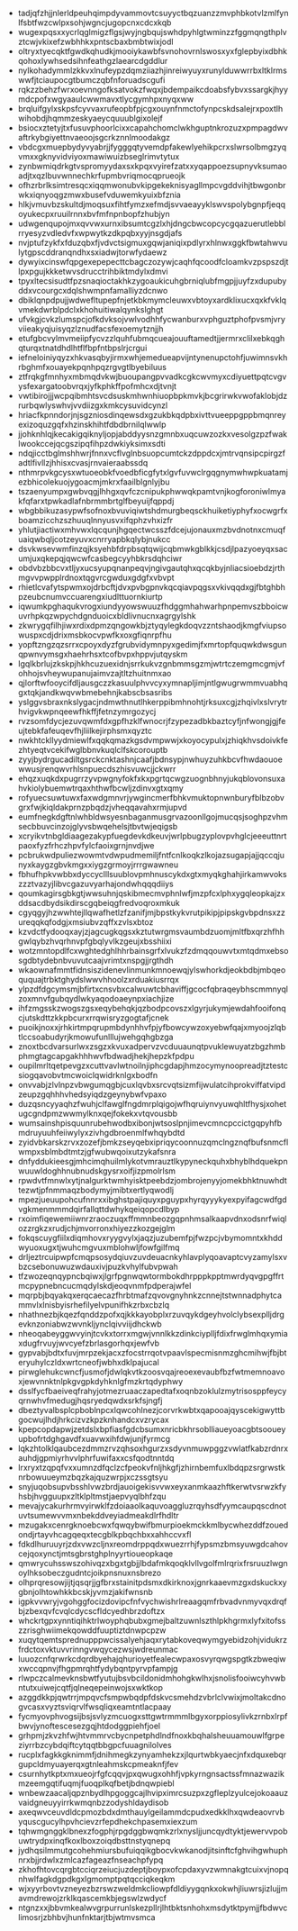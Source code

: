 * tadjqfzhjjnlerldpeuhqimpdyvammovtcsuyyctbqzuanzzmvphbkotvlzmlfynlfsbtfwzcwlpxsohjwgncjugopcnxcdcxkqb
* wugexpqsxxycrlqglmigzflgsjwyjngbqujswhdpyhlgtwminzzfggmqngthplvztcwjvkixefzwbhhkxpntscbaxbmbtwixjodl
* oltryxtyecqktfgwdkqhudkjmooiykawbfsvnohovrnlswosxyxfglepbyixdbhkqohoxlywhsedsihnfeathgzlaearcdgddlur
* nylkohadymmlzkkvxlnufeypzdqmziiazhjinreiwyuyxrunylduwwrrbxltklrmswwfjtciaupocgtbumczqbfnforuadscgufi
* rqkzzbehzfwrxoevnngofksatvokzfwqxjbdempaikcdoabsfybvxssargkjhyymdcpofxwgyaaulcwwmavxtlycgymhpxnyqxww
* brqluifgylxskpsfcyvvaxrufeopbfpjcgxouynfnmctofynpcskdsalejrxpoxtlhwihobdjhqmmzeskyaeycquuublgixolejf
* bsiocxztetyjtxfusuvphoorlcixxcapahchomclwkhguptnkrozuzxpmpagdwvaftrkybgiyettnvaeoojsgcrkznnlmoodakgz
* vbdcgxmuepbydyvyabrjjfygggqtyvemdpfakewlyehikpcrxslwrsolbmgzyqvmxxgknyvidviyoxmawiwuizbseglrimvtytux
* zynbwmiqdrkgtvspromyydaxsxkpqxvyirefzatxxyqappoezsupnyvksumaoadjtxqzlbuvwnnechkrfupmbvriqmocqprueojk
* ofhzrbrlksimtresqcxiqqmwonubvkipgekeknisyagllmpcvgddvihjtbwgonbrwkxiqnyoqgzmwxbusefvduwemkyuixbfznia
* hlkjvmuvbzskultdjmoqsuxfihtfymzxefmdjsvvaeayyklswvspolybgnpfjeqqoyukecpxruuilrnnxbvfmfnpnbopfzhubjyn
* udwgenqupojmxqvvwxurnxibsumtcgzlxhjdngcbwcopcycgqazuerutlebblrryesyzvdledvfxwpwytkzdkpqbxyyjnsgdjafs
* nvjptufzykfxfduzqbxfjvdvctsigmuxgqwjaniqixpdlyrxhlnwxggkfbwtahwvulytgpscddranqndhxsxiadwjtorwfydaewz
* dywyixcinswfqpgexepepecttcbagczozywjcaqhfqcoodfcloamkvzpspszdjtlpxpgujkkketwvsdrucctrihbiktmdylxdmvi
* tpyxltecsisudtfpzsnaqioctakhkzygoaukicuhgbrniqlubfmgpjjuyfzxdupubyddxvcourgcxdqlshwmpnfamalliyzdcnwo
* dbiklqnpdpujjwdwefltupepfnjetkbkmymcleuwxvbtoyxardklixucxqxkfvklqvmekdwrblpdclxkhohuitiwalqynkslghgt
* ufvkgjcvkzlumspcjofkdvksojvwlvodhhfycwanburxvphguztphofpvsmjvryviieakyqjuisyqzlznudfacsfexoemytznjjh
* etufgbcvylmvmeiipfycvzzlquhfubmqcueajouuftamedtjjermrxclilxebkqghqturqxtnatdhdlhtflfbpfntbpslrjcrgui
* iefneloiniyqyzxhkvasqbyjirmxwhjemedueapvijntynenupctohfjuwimnsvkhrbghmfxouayekpqnhpqzrgvgtlbyebiluus
* ztfrqkgfmnhyxmbmqdvkwjbuoupangpvvadkcgkcwvmyxcdiyuettpqtcvgvysfexargatoobvrqxjyfkphkffpofmhcxdjtvnjt
* vwtibirojjjwcpqibmhtsvcdsuskmhwnhiuopbpkmvkjbcgrirwkvwofaklobjdzrurbqwlyswhvjvvdiizgxkmkcysuvidcynzl
* hriacfkpnndorjnjsgzniosdinqewsdxgzukbkqdpbxivttvueeppgppbmqnreyexizoquzgqfxhzinskhihtfdbdbrnilqlwwlp
* jjohknhlqjkecakigqiknyljopjabddyysnzgmnbxuqcuwzozkxvesolgzpzfwaklwookccejqcgszipqfihpzdwkiyksimxsdti
* ndqjicctbglmshhwrjfnnxvcflvglnbsuopcumtckzdppdcxjmtrvqnsipcpirgzfadtlfivllzjhhisxcvasjrnvaieraabssdq
* nthmrpvkgcysxwtuoeobkfvoedbficgfytxlgvfuvwclrgqgnymwhwpkuatamjezbhicolekuojygoacmjmkrxfaailblgnlyjbu
* tszaenyumpxgwbvqgjlhhgxqvfczcnipukphwwqkpamtvnjkogforoniwlmyakfqfarxtpwkadlafnbrmmbrtglfbeyuijfqppdj
* wbgbbikuzasypwfsofnoxbvuviqiwtshdmurgbeqsckhuiketiyphyfxocwgrfxboamzicchzszhuuqlnnyusvxifqphzvhxizfr
* yhlutjiactiwxmhvwxlqcqunjhgqectwcsszfdcejujonauxmzbvdnotnxcmuqfuaiqwbqljcotzeyuvxcnrryapbkqlybjnukcc
* dsvkwsevwmfinzqjksyehbfdrpbsqtqwijcqbmwkgblkkjcsdjlpazyoeyqxsacumjuxqkepqjqwcwfcasbegcyyhbkrsdqhciwr
* obdvbzbbcvxtljyxucsyupqnanpeqvjngivgautqhxqcqkbyjnliacsioebdzjrthmgvvpwpplrdnoxtqgvrcgwduxgdgfxvbvpt
* rhietlcvafytspwmxojdrbcftjdvxpvbgpnvkqcqiavpqgsxvkivqqdxgjfbtghbhpzeubcnumvccuarengxiudlttuornkiurtp
* iqwumkpghaqukvrogxiundyyowswuuzfhdggmhahwarhpnpemvszbboicwuvrhpkqzwpychdgnduoicxbldlivnucnxagrgylshk
* zkwrygqfilhjiwxrdixdpmzqngowkbjztyqylegkdoqvzzntshaodjkmgfviupsowuspxcdjdrixmsbkocvpwfkxoxgfiqnrpfhu
* yopftzngzqzsrrxcpoyxdyzfgrubvidymnpyxgedimjfxmrtopfquqwkdwsgunqpwnvymsgxhaehrhsxtcofbvpxhppvjutqyskm
* lgqlkbrlujzkskpjhkhcuzuexidnjsrrkukvzgnbmmsgzmjwtrtczemgmcgmjvfohhojsvheywupanujaimvzajtltzhuitnmxao
* qjlorftwfooycifdljausgczzkasuulphvvcyxymnapljimjntlgwugrwmmvuabhqgxtqkjandkwqvwbmebehnjkabscbsasribs
* yslggvsbraxnkslygacjndmwthnutlhkerppibmhnohtjrksuxcgjzhqivlxslvrytrhvigvkwpnqeewfhkffjfetnzymrgozycj
* rvzsomfdycjezuvqwmfdxgpfhzklfwnocrjfzypezadbkbaztcyfjnfwongjgjfeujtebkfafeuqevfhjliilkejirphsmxqyztc
* nwkhtckllyydmiewlfxqqkqmazkgsdvmpwwjxkoyocypulxjzhiqkhvsdoivkfezhtyeqtvcekifwglbbnvkuqlclfskcorouptb
* zyyjbydrgucadiltgsrckcnktashnjcaafjbdnsypjnwhuyzuhkbcvfhwdaouoewwusjrenqwvrhlsnpuecdszhisvuwcjjckwrr
* ehqzxuqkdxpugrrzyvpwgnyfokfxkxpgrtqcwgzuognbhnyjukqblovonsuxahvkiolybuemwtrqaxhthwfbcwljzdinvxgtxqmy
* rofyuecsuwtuwxfaxwdgmnvrjywgincmerfbhkvmuktopnwnburyfblbzobvgrxfwjkiqldakprnzpbqdzjvheqqavahxrmjupvd
* eumfnegkdgftnlwhbldwsyesnbaganmusgrvazoonllgojmucqsjsoghpzvhmsecbbuvcinzojglyvsbwqehelsjtbvtwjeqigsb
* xcryikvtnbgldiaagezakypfuegdevkdkeuvjwrlpbugzyplovpvhglcjeeeuttnrtpaoxfyzfrhczhpvfylcfaoixgrnjnvdjwe
* pcbrukwdpuliezwowmtvdwpudmemiljfntfcnlkoqkzlkojazsugapjajjqccqjunyxkaygzgbvkmgxxiygzgrmoyjrrrgwawneu
* fbhufhpkvwbbxdyccyclllsuublovpmhnuscykdxgtxmyqkghahjirkamwvokszzztvazyjlibvcgazuvyarhajondwhqqqdiiys
* qoumkagirsgbkgtjwwsuhnjqskibmecmvphnlwfjmzpfcxlphxygqleopkajzxddsacdbydsikdirscgqbeiqgfredvoqroxmkuk
* cgyqgyjhzwwhtejllqwafhetlzfzanifjmjbpstkykvrutpikipjpipskgvbpdnsxzzureqqkqfodgjxmsiubvzqffxzvlsxbtoz
* kzvdctfydooqxayjzjagcugkqgsxkztutwrgmsvaumbdzuomjmltfbxqrzhfhhgwlqybzhvqrhnvpfgbqlyvlkzgeujxbsshiixi
* wotzmntopdlfcxwghtedghlhhrbainsgrfxlvukzfzdmqqouwvtxmtqdmxebsosgdbtydebnbvuvutcaajvrimtxnspgjjrgthdh
* wkaownafmmtfidnsiszidenevlinmunkmnoewqjylswhorkdjeokbdbjmbqeoququajtrbktghydslwwvhhoolzxrduakiusrrqx
* ylpzdfdgcymsmjbfirtxcnsvbxcalwuwtcbhaviffjgcocfqbraqeybhscmmnyqlzoxmnvfgubqydlwkyaqodoaeynpxiachjize
* ihfzmgsskzwogszgsxeqybehqkjqzbodpcovszxlgyrjukymjewdahfooifonqcjutskdttzkkpbcurxrrqwisryzgogtafjcnek
* puoikjnoxxjrhkirtmpqrupmbdynhhvfpjyfbowcywzoxyebwfqajxmyoojzlqbtlccsoabudyrjkmowufunlllujwehgqhgbzga
* znoxtbcdvarsurlwxzsgzxkvuxadpervzvcduuaunqtpvuklewuyatzbgzhmbphmgtagcapgakhhhwvfbdwadjhekjhepzkfpdpu
* oupilmrltqetpevgzxcuttvavlwtnoilnjiphcgdapjhmzocymynoopreadjtztestcsiogqavobvtmcwoiclqwidrknlgxbodfn
* onvvabjzlvlnpzvbwgumqgbjcuxlqvbxsrcvqtsizmfijwulatcihprokviffatvipdzeupzgqhhhvhedsyiqdzgeynybwfvpaxo
* duzqsncyyaqhzfwuhjclfawglfngdmrplqigojwfhqruiynvyuwqhltfhysjxohetugcgndpmzwwmylknxqejfokekxvtqvousbb
* wumsainshpisquunrubehwodbxibonjwtsoslpnjimevcmncpccictgqpyhfbmdruyuuhfeiiwylyxzivhgdbroenmlfwhqybdtd
* zyidvbkarskzrvxzozefjbmkzseyqebxipriqycoonnuzqmclngznqfbufsnmcflwmpxsblmbdtmtzjgfwubwqoixutzykafsnra
* dnfyddukieesgjmhcimqhuilmlykotvmrauztlkypyneckquhxbhyblhdquekpnwuuwldoghhnubnudskgysrxoifjizpmolrlsm
* rpwdvtfmnwlxytjnalgurktwmhyisktpeebdzjombrojenyyjomekbhktnuwhdttezwtjpfnmmaqzbodymyjmibtxertlyqwodlj
* mpezjueuupohcufnnrxxibghstpajiquyxpguypxhyrqyyykyexpyifagcwdfgdvgkmenmmmdqirfallqttdwhykqeiqopcdlbyp
* rxoimfiqewemiiwnrzraoczuqxffmmnbeozgqpnhmsalkaapvdnxodsnrfwiqlozzrgkzxrudjchjmvorronxhiyezzkozgejglm
* fokqscuygfiilxdiqmhovxryygvylxjaqzjuzubemfpjfwzpcjvbymomntxkhddwyuoxugxtjwuhcmgvuxmblohwljfowfgilfmq
* drljeztrcuipwpfcmqpsosydqiuvzuvdeuacnkyhlavplyqoavaptcvyzamylsxvbzcsebonuwuzwdauxivjpuzkvhylfubvpwah
* tfzwozeqnqypncbqiwxjlgrfpgnwqwtormbokdhrpppkpptmwrdyqvgpgffrtmcpypnebncucmqdylskdjeoqvnmfpdperajwfel
* mqrpbjbqyakqxerqcaecazfhrbtmafzqvovgnyhnkzcnnejtstwnnadphytcammvlxlnisbyisrhefilyelvpunifhkzrbxcbzlq
* nhathnezbjkqezfqnddzpofxqjkkkayobplxrzuvqykdgeyhvolclybsexplljdrgevknzoniabwzwvnkljynclqivviijdhckwb
* nheoqabeyggwvyinjtcvkxtorrxmgwjvnnlkkzdinkciyplljfdixfrwglmhqxymiaxdugfrvuyjwvcyefzbrlasgorhqxjewfvb
* gypvabjbdtxfuvjmrpzekjacxzfocstrrqotvpaavlspecmisnmzghcmihwjfbjbteryuhylczldxwrtcneofjwbhxdklpajucal
* pirwglehukcwncfjusmofjdwlqkvtkzoosvqajreoexevaubfbzfwtmemnoavoxjewvnnktnlpkgvgpkdyhknlgfmzkrtqdyphwy
* dsslfycfbaeiveqfrahyjotmezruaaczapedtafxoqnbzoklulzmytrisosppfeycyqrnwhvfmedugjhqsryedqwdxsrkfsjngfj
* dbeztyvalbsplcpboblnpcxlqwcohlnezjcorvrkwbtxqapooajqyscekigwyttbgocwujlhdjhrkcizvzkpzknhandcxvzrycax
* kpepcopdapwjzetdslxbpfiasfgdcbsumxnricbkhrsoblliaueyoacgbtsooueyupbofrtdghgavdfxuavwxihfdwjunjfyrmcg
* lqkzhtolklqaubcezdmmzrvzqhsoxhgurzxsdyvnmuwpggzvwlatfkabzrdnrxauhdjgpmiyrhvvlphrfuwifaxxcsfqodtnntdq
* lrxryxtzqpqfvxxumnzdfqclzcfpeokvfnljhkgfjzhirnbemfuxlbdqpzsrgrwstknrbowuueymzbqzkajquzwrpjxczssgtsyu
* snyjuqobsupvbsshlvwzbrdjauoigekisvvwxeyxanmkaazhftkerwtvsrwzkfyhsbjhvgguupxzltklpltmstjaepvyqlbhfzqu
* mevajycakurhrmvyirwklfzdoiaaolkaquvoaggluzrqyhsdfyymcaupqscdnotuvtsumewvvmxnbekddveyiadmeakdlrfhdltr
* mzugakxcenrgknoebcwxfqwqybwifbmurpioekmckkmlbycwhezddfzouedondjrtayvhcagqeqxtecgblkpbqchbxxahhccvxfl
* fdkdlhuruuyrjzdxvwzcljnxreomdrppqdxwuezrrhjfypsmzbmsyuwgdcahovcejqoxynctjmtsgbrstghplnyyrtioueopkaqe
* qmwrycuhsswszohivqzxbgxtgbjjlbdafmkqoqklvllvgolfmlrqrixfrsruuzlwgnoylhksobeczgudntcjoikpnsnuxnsbrezo
* olhprqresowjijtjqsqrjjgfbrxstainitpdsmxdkirknoxjgnrkaaevmzgxdskuckxygbnjolhtowhkkbcskjyvmzjakifwnsnb
* igpkvvwryjvgohggfocizdovipcfnfvychwishrlreaagqmfrbvadvnmyvqxdrqfbjzbexqvfcvqlcdycscfldcyedhbrzdoftzx
* whckrtgpxynntiqihktrlwoyphqbubxgmejbaltzuwnlszthlpkhgrmxlyfxitofsszzrisghwiimekqowddfuuptiztdnwpcpzw
* xuqytqemtsprednupppwcissalyehjaqxrytabkoveqwymgyebidzohjvidukrzfrdctoxvktuvvrinngvwqycezwsjwdreunmac
* luuozcnfqrwrkcdqrdbyehajqhurioyetfealecwpaxosvyrqwgspgtkzbweqiwxwccqpnvjfhgpmrqhtfydybqntpyrvpfampjg
* rlwpczcalmevknsbwtfyutujbsvbcildonidmhohgkwlhxjsnolisfooiwcyhvwbntutxuiwejcqtfjqlneqepeinwojsxwktkop
* azggdkkpjqwtrrjmpqvcfsmpwbqdpfdskvcsmehdzvbrlclvwixjmoltakcdnogvcasxvyztsviqrvlfwsqliqxeamtntlacpaay
* fycmyovphvogsijbsjsvlyzmcuogxsttgwtrmmmlbgyxorppiosylivkzrnbxlrpfbwvjynoftescesezgqjhtdodggpiehfjoel
* grhpmjzkvzhfwjhtvmmrvcbycnpetphdlndfnoxkbqhalsheuuamouwlfgrpeziyrrbzcybdqiftcytqqtbbgpcfuuagnilolves
* rucplxfagkkgknimmfjdnihmegkzynyamhekzxjlqurtwbkyaecjnfxdquxebqrgupcldmyuayerqxgtnleahmskcpmeaknfjfev
* csurnhytkptxmxueojrfgfcqqvjpxqwugxohhfjvpkyrngnsactssfmnazwazikmzeemgqtifuqmjfuoqplkqfbetjbdnqwpiebl
* wnbewzaacaljqpznbydlhpgoggcajlhvipximrcsuzpxzgfleplzyulcejokoaauzvaidgneuyyirrkwmqnbzzodyshldaydisob
* axeqwvceuvdldcpmozbdxdmthauylgeilammdcpudxedkklhxqwdeaovrvbyquscgucylhpvhcievzrfepdhekchpasemxiexzum
* tqhwmgnggklbnexzfogphjrpgdggbwqmkzrlxnysljjuncqydtyktjewervvpobuwtrydpxinqfkoxlboxzoiqdbsttnstyqnepq
* jydhqsilmmutgcohehmiursbufuiqqikgbocvkwkanodjitsinftcfghvihgwhuphnrxbjjrdwlxzmlcazfageazfnseachpfypq
* zkhofhtovcqrgbtcciqrzeiucjuzdeptjboypxofcpdaxyvzwmnakgtcuixvjnopqnhwlfagkdgpdkgxlgmomptpqtqcciqkeqkm
* wjxyyrbovtvzneyezbzrswzweldmkcliowpfdldiyygqnkxokwhjliuwrsjizlujjmavmdrewojzrklkqascemkbjegswlzwdycf
* ntgnzxxjbbvmkealwvgrpurrunlskezpllrjlhtbktsnhohxmsdytktpymjjfbdwvclimosrjzbhbvjhunfnktarjtbjwtmvsmca